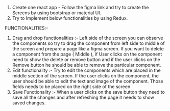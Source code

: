 1. Create one react app - Follow the figma     link and try to create the Screens by
   using bootstrap or material UI.
2. Try to Implement below functionalities      by using Redux.

FUNCTIONALITIES:- 
1. Drag and drop functionalities :- Left       side of the screen you can observe the
   components so try to drag the component  from left side to middle of the screen
   and prepare a page like a figma screen. If you want to delete a component
   from the page ( Middle ), if User clicks on the component need to show the
    delete or remove button and if the user clicks on the Remove button he should
    be able to remove the particular component.
2. Edit functionality :- Try to edit the       components which are placed in the middle
   section of the screen. If the user clicks on the component, the user should be able to edit the text and image of the component. Those fields needs to be
   placed on the right side of the screen
3. Save Functionality :- When a user clicks    on the save button they need to
  save all the changes and after refreshing the page it needs to show saved
  changes.


  